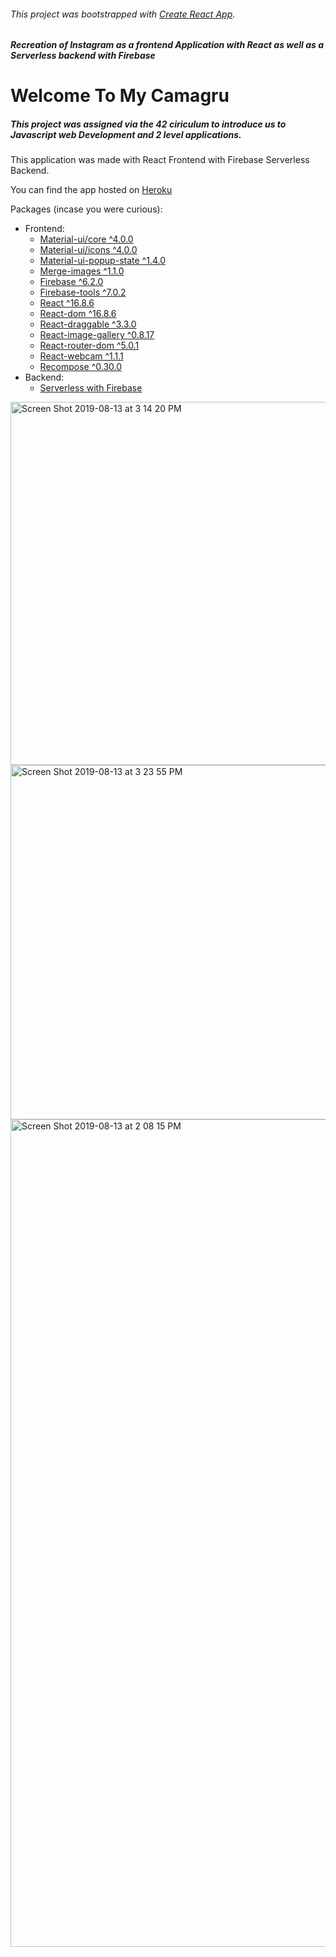 ###### This project was bootstrapped with [Create React App](https://github.com/facebook/create-react-app).
##### Recreation of Instagram as a frontend Application with React as well as a Serverless backend with Firebase

# **Welcome To My Camagru** 
##### This project was assigned via the 42 ciriculum to introduce us to Javascript web Development and 2 level applications.

This application was made with React Frontend with Firebase Serverless Backend.

You can find the app hosted on [Heroku](https://blooming-fjord-24130.herokuapp.com/gallery)

Packages (incase you were curious):

- Frontend: 
  - [Material-ui/core ^4.0.0](https://material-ui.com/)
  - [Material-ui/icons ^4.0.0](https://material-ui.com/)
  - [Material-ui-popup-state ^1.4.0](https://github.com/jcoreio/material-ui-popup-state#readme)
  - [Merge-images ^1.1.0](https://github.com/lukechilds/merge-images)
  - [Firebase ^6.2.0](https://firebase.google.com/)
  - [Firebase-tools ^7.0.2](https://github.com/firebase/firebase-tools)
  - [React ^16.8.6](https://reactjs.org/)
  - [React-dom ^16.8.6](https://reactjs.org/)
  - [React-draggable ^3.3.0](https://github.com/mzabriskie/react-draggable)
  - [React-image-gallery ^0.8.17](https://github.com/xiaolin/react-image-gallery)
  - [React-router-dom ^5.0.1](https://github.com/ReactTraining/react-router#readme)
  - [React-webcam ^1.1.1](https://github.com/mozmorris/react-webcam)
  - [Recompose ^0.30.0](https://github.com/acdlite/recompose)
- Backend:
  - [Serverless with Firebase](https://firebase.google.com/)
 
<img width="581" alt="Screen Shot 2019-08-13 at 3 14 20 PM" src="https://user-images.githubusercontent.com/16868451/62981066-23f21300-bddd-11e9-814e-9aa0088876d5.png">
<img width="567" alt="Screen Shot 2019-08-13 at 3 23 55 PM" src="https://user-images.githubusercontent.com/16868451/62981574-65cf8900-bdde-11e9-81dd-3a7564a40fdc.png">
<img width="1324" alt="Screen Shot 2019-08-13 at 2 08 15 PM" src="https://user-images.githubusercontent.com/16868451/62977498-dfae4500-bdd3-11e9-9929-4ea053c4be4b.png">
